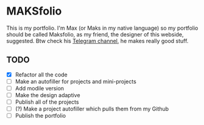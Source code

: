 # MAKSfolio

This is my portfolio. I'm Max (or Maks in my native language) so my portfolio should be called Maksfolio, as my friend, the designer of this webside, suggested. Btw check his [Telegram channel](t.me/fluedacomp), he makes really good stuff.

## TODO

- [x] Refactor all the code
- [ ] Make an autofiller for projects and mini-projects
- [ ] Add modile version
- [ ] Make the design adaptive
- [ ] Publish all of the projects
- [ ] (?) Make a project autofiller which pulls them from my Github
- [ ] Publish the portfolio